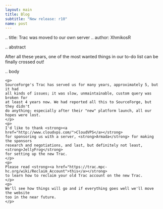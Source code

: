 ```yaml
---
layout: main
title: Blog
subtitle: "New release: r10"
name: post
---
```


.. title: Trac was moved to our own server
.. author: XhmikosR

.. abstract

After all these years, one of the most wanted things in our to-do list can be
finally crossed out!

.. body

    <p>
    SourceForge's Trac has served us for many years, approximately 5, but it had
    all kinds of issues; it was slow, unmaintainable, custom query was broken for
    at least 4 years now. We had reported all this to SourceForge, but they didn't
    do anything; especially after their "new" platform launch, all our hopes were lost.
    </p>
    <p>
    I'd like to thank <strong><a href="http://www.cloudvps.com/">CloudVPS</a></strong>
    for sponsoring us with a server, <strong>Armada</strong> for making the sponsors
    research and negotiations, and last, but definitely not least, <strong>JellyFrog</strong>
    for setting up the new Trac.
    </p>
    <p>
    Please read <strong><a href="https://trac.mpc-hc.org/wiki/Reclaim_Account">this</a></strong>
    to learn how to reclaim your old Trac account on the new Trac.
    </p>
    <p>
    We'll see how things will go and if everything goes well we'll move the website
    too in the near future.
    </p>